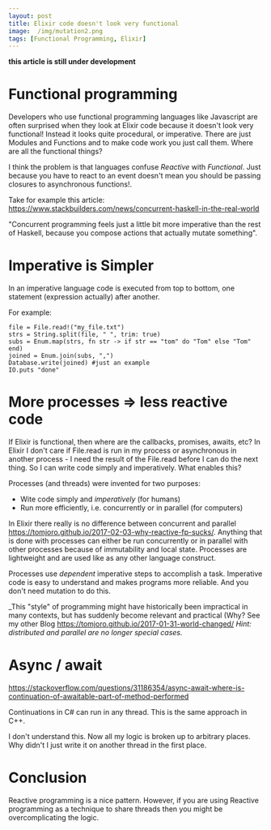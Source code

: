 ```yaml
---
layout: post
title: Elixir code doesn't look very functional 
image:  /img/mutation2.png
tags: [Functional Programming, Elixir]
---
```


__this article is still under development__

# Functional programming

Developers who use functional programming languages like Javascript are often surprised when they look at Elixir code because it doesn't look very functional! Instead it looks quite procedural, or imperative. There are just Modules and Functions and to make code work you just call them. Where are all the functional things?

I think the problem is that languages confuse *Reactive* with *Functional*. Just because you have to react to an event doesn't mean you should be passing closures to asynchronous functions!. 

Take for example this article: https://www.stackbuilders.com/news/concurrent-haskell-in-the-real-world

"Concurrent programming feels just a little bit more imperative than the rest of Haskell, because you compose actions that actually mutate something".


# Imperative is Simpler

In an imperative language code is executed from top to bottom, one statement (expression actually) after another. 

For example:

```
file = File.read!("my_file.txt")
strs = String.split(file, " ", trim: true)
subs = Enum.map(strs, fn str -> if str == "tom" do "Tom" else "Tom" end)
joined = Enum.join(subs, ",")
Database.write(joined) #just an example
IO.puts "done"
```

# More processes => less reactive code

If Elixir is functional, then where are the callbacks, promises, awaits, etc? In Elixir I don't care if File.read is run in my process or asynchronous in another process - I need the result of the File.read before I can do the next thing. So I can write code simply and imperatively. What enables this?

Processes (and threads) were invented for two purposes: 
* Wite code simply and _imperatively_ (for humans)
* Run more efficiently, i.e. concurrently or in parallel (for computers)

In Elixir there really is no difference between concurrent and parallel https://tomjoro.github.io/2017-02-03-why-reactive-fp-sucks/. Anything that is done with processes can either be run concurrently or in parallel with other processes because of immutability and local state. Processes are lightweight and are used like as any other language construct. 

Processes use _dependent_ imperative steps to accomplish a task. Imperative code is easy to understand and makes programs more reliable. And you don't need mutation to do this.

_This "style" of programming might have historically been impractical in many contexts, but has suddenly become relevant and practical (Why? See my other Blog https://tomjoro.github.io/2017-01-31-world-changed/ _Hint: distributed and parallel are no longer special cases._

# Async / await 

https://stackoverflow.com/questions/31186354/async-await-where-is-continuation-of-awaitable-part-of-method-performed

Continuations in C# can run in any thread. This is the same approach in C++.

I don't understand this. Now all my logic is broken up to arbitrary places. Why didn't I just write it on another thread in the first place.

# Conclusion

Reactive programming is a nice pattern. However, if you are using Reactive programming as a technique to share threads then you might be overcomplicating the logic.